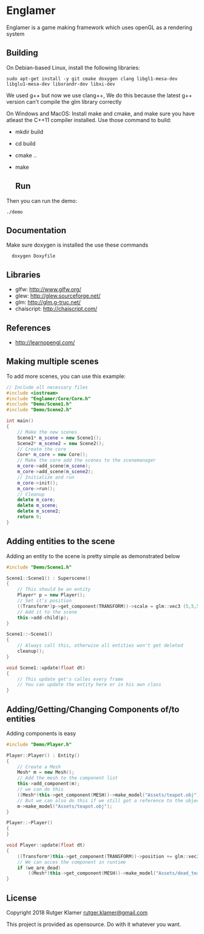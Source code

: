 Englamer
====

Englamer is a game making framework which uses openGL as a rendering system

Building
-----

On Debian-based Linux, install the following libraries:

	sudo apt-get install -y git cmake doxygen clang libgl1-mesa-dev libglu1-mesa-dev libxrandr-dev libxi-dev

We used g++ but now we use clang++, We do this because the latest g++ version can't compile the glm library correctly

On Windows and MacOS:
	Install make and cmake, and make sure you have atleast the C++11 compiler installed.
Use those command to build:

- mkdir build
- cd build
- cmake ..
- make

  Run
  -----
Then you can run the demo:

	./demo


  Documentation
  -----
   Make sure doxygen is installed
   the use these commands

      doxygen Doxyfile

Libraries
---------

- glfw: <http://www.glfw.org/>
- glew: <http://glew.sourceforge.net/>
- glm: <http://glm.g-truc.net/>
- chaiscript: <http://chaiscript.com/>

References
-----

- <http://learnopengl.com/>

Making multiple scenes
-----
To add more scenes, you can use this example:

```cpp
// Include all necessary files
#include <iostream>
#include "Englamer/Core/Core.h"
#include "Demo/Scene1.h"
#include "Demo/Scene2.h"

int main()
{
	// Make the new scenes
	Scene1* m_scene = new Scene1();
	Scene2* m_scene2 = new Scene2();
	// Create the core
	Core* m_core = new Core();
	// Make the core add the scenes to the scenemanager
	m_core->add_scene(m_scene);
	m_core->add_scene(m_scene2);
	// Initialize and run
	m_core->init();
	m_core->run();
	// Cleanup
	delete m_core;
	delete m_scene;
	delete m_scene2;
	return 0;
}
```

Adding entities to the scene
-----
Adding an entity to the scene is pretty simple as demonstrated below

```cpp
#include "Demo/Scene1.h"

Scene1::Scene1() : Superscene()
{
	// This should be an entity
	Player* p = new Player();
	// Set it's position
	((Transform*)p->get_component(TRANSFORM))->scale = glm::vec3 (5,5,5);
	// Add it to the scene
	this->add-child(p);
}

Scene1::~Scene1()
{
	// Always call this, otherwise all entities won't get deleted
	cleanup();
}

void Scene1::update(float dt)
{
	// This update get's calles every frame
	// You can update the entity here or in his own class
}
```


Adding/Getting/Changing Components of/to entities
-----
Adding components is easy
```cpp
#include "Demo/Player.h"

Player::Player() : Entity()
{
	// Create a Mesh
	Mesh* m = new Mesh();
	// Add the mesh to the component list
	this->add_component(m);
	// we can do this
	((Mesh*)this->get_component(MESH))->make_model("Assets/teapot.obj");
	// But we can also do this if we still got a reference to the object
	m->make_model("Assets/teapot.obj");
}

Player::~Player()
{
}

void Player::update(float dt)
{
	((Transform*)this->get_component(TRANSFORM))->position += glm::vec3(0.1f,-0.1f,0.1f);
	// We can acces the component in runtime
	if (we_are_dead)
		((Mesh*)this->get_component(MESH))->make_model("Assets/dead_teapot.obj");
}
```

License
-------

Copyright 2018 Rutger Klamer <rutger.klamer@gmail.com>

This project is provided as opensource. Do with it whatever you want.
